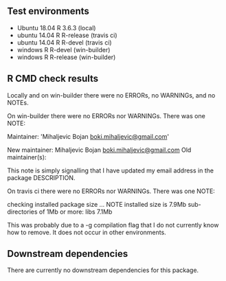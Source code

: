 ## Test environments
* Ubuntu 18.04 R 3.6.3 (local)
* ubuntu 14.04 R R-release (travis ci)
* ubuntu 14.04 R R-devel (travis ci)
* windows R R-devel (win-builder) 
* windows R R-release (win-builder) 

## R CMD check results   
Locally and on win-builder there were no ERRORs, no WARNINGs, and no NOTEs.  

On win-builder there were no ERRORs nor WARNINGs. There was one NOTE:

  Maintainer: 'Mihaljevic Bojan <boki.mihaljevic@gmail.com>'
  
  New maintainer:
    Mihaljevic Bojan <boki.mihaljevic@gmail.com>
  Old maintainer(s):
  
This note is simply signalling that I have updated my email address in the package DESCRIPTION. 
  
On travis ci there were no ERRORs nor WARNINGs. There was one NOTE:

  checking installed package size ... NOTE 
    installed size is  7.9Mb 
    sub-directories of 1Mb or more: 
      libs   7.1Mb  
      
This was probably due to a -g compilation flag that I do not currently know how to remove. It does not occur in other environments. 



## Downstream dependencies
There are currently no downstream dependencies for this package.